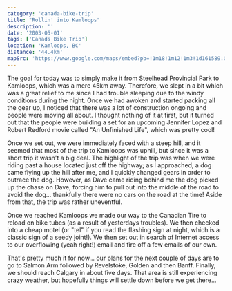 ```yaml
---
category: 'canada-bike-trip'
title: "Rollin' into Kamloops"
description: ''
date: '2003-05-01'
tags: ['Canads Bike Trip']
location: 'Kamloops, BC'
distance: '44.4km'
mapSrc: 'https://www.google.com/maps/embed?pb=!1m18!1m12!1m3!1d161589.0192166152!2d-120.43881176944257!3d50.74167104218842!2m3!1f0!2f0!3f0!3m2!1i1024!2i768!4f13.1!3m3!1m2!1s0x537e2cd33d0d3b31%3A0xd23e96aa9a6945e7!2sKamloops%2C%20BC!5e0!3m2!1sen!2sca!4v1609169788644!5m2!1sen!2sca'
---
```

The goal for today was to simply make it from Steelhead Provincial Park to Kamloops, which was a mere 45km away. Therefore, we slept in a bit which was a great relief to me since I had trouble sleeping due to the windy conditions during the night. Once we had awoken and started packing all the gear up, I noticed that there was a lot of construction ongoing and people were moving all about. I thought nothing of it at first, but it turned out that the people were building a set for an upcoming Jennifer Lopez and Robert Redford movie called "An Unfinished Life", which was pretty cool!

Once we set out, we were immediately faced with a steep hill, and it seemed that most of the trip to Kamloops was uphill, but since it was a short trip it wasn't a big deal. The highlight of the trip was when we were riding past a house located just off the highway; as I approached, a dog came flying up the hill after me, and I quickly changed gears in order to outrace the dog. However, as Dave came riding behind me the dog picked up the chase on Dave, forcing him to pull out into the middle of the road to avoid the dog... thankfully there were no cars on the road at the time! Aside from that, the trip was rather uneventful.

Once we reached Kamloops we made our way to the Canadian Tire to reload on bike tubes (as a result of yesterdays troubles). We then checked into a cheap motel (or "tel" if you read the flashing sign at night, which is a classic sign of a seedy joint!). We then set out in search of Internet access to our overflowing (yeah right!) email and fire off a few emails of our own.

That's pretty much it for now... our plans for the next couple of days are to go to Salmon Arm followed by Revelstoke, Golden and then Banff. Finally, we should reach Calgary in about five days. That area is still experiencing crazy weather, but hopefully things will settle down before we get there...